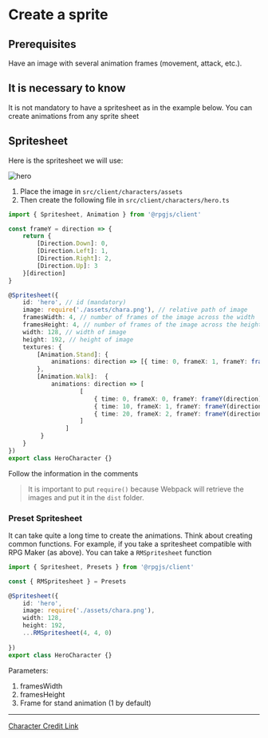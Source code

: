 # Create a sprite

## Prerequisites

Have an image with several animation frames (movement, attack, etc.).

## It is necessary to know

It is not mandatory to have a spritesheet as in the example below. You can create animations from any sprite sheet

## Spritesheet

Here is the spritesheet we will use:

![hero](/assets/chara.png)

1. Place the image in `src/client/characters/assets`
2. Then create the following file in `src/client/characters/hero.ts`

```ts
import { Spritesheet, Animation } from '@rpgjs/client'

const frameY = direction => {
    return {
        [Direction.Down]: 0,
        [Direction.Left]: 1,
        [Direction.Right]: 2, 
        [Direction.Up]: 3
    }[direction]
}

@Spritesheet({
    id: 'hero', // id (mandatory)
    image: require('./assets/chara.png'), // relative path of image
    framesWidth: 4, // number of frames of the image across the width
    framesHeight: 4, // number of frames of the image across the height
    width: 128, // width of image
    height: 192, // height of image
    textures: {
        [Animation.Stand]: {
            animations: direction => [{ time: 0, frameX: 1, frameY: frameY(direction) }]
        },
        [Animation.Walk]:  {
            animations: direction => [
                    [ 
                        { time: 0, frameX: 0, frameY: frameY(direction) },
                        { time: 10, frameX: 1, frameY: frameY(direction) },
                        { time: 20, frameX: 2, frameY: frameY(direction) }
                    ]
                ]
         }
    }
})
export class HeroCharacter {}
```

Follow the information in the comments

> It is important to put `require()` because Webpack will retrieve the images and put it in the `dist` folder. 

### Preset Spritesheet

It can take quite a long time to create the animations. Think about creating common functions. For example, if you take a spritesheet compatible with RPG Maker (as above). You can take a `RMSpritesheet` function

```ts
import { Spritesheet, Presets } from '@rpgjs/client'

const { RMSpritesheet } = Presets

@Spritesheet({
    id: 'hero',
    image: require('./assets/chara.png'),
    width: 128,
    height: 192,
    ...RMSpritesheet(4, 4, 0)
   
})
export class HeroCharacter {}
```

Parameters:
1. framesWidth
2. framesHeight
3. Frame for stand animation (1 by default)

- - -

[Character Credit Link](https://untamed.wild-refuge.net/rpgxp.php)